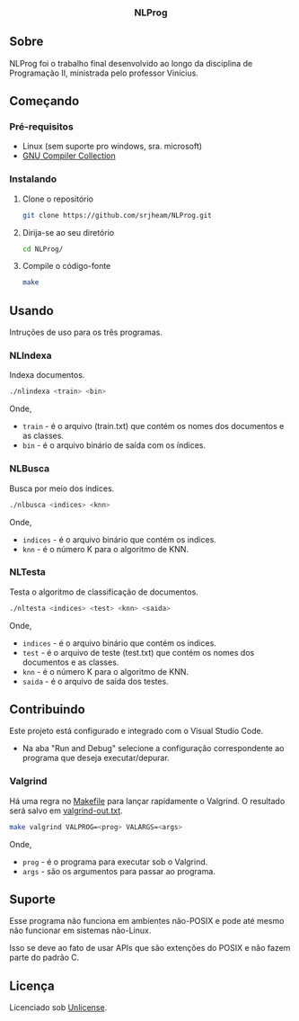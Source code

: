 <div align="center">
  <h3 align="center">NLProg</h3>
</div>

## Sobre

NLProg foi o trabalho final desenvolvido ao longo da disciplina de Programação II, ministrada pelo professor Vinícius.

## Começando

### Pré-requisitos

- Linux (sem suporte pro windows, sra. microsoft)
- [GNU Compiler Collection](https://gcc.gnu.org/)

### Instalando

1. Clone o repositório

   ```sh
   git clone https://github.com/srjheam/NLProg.git
   ```

2. Dirija-se ao seu diretório

   ```sh
   cd NLProg/
   ```

3. Compile o código-fonte

   ```sh
   make
   ```

## Usando

Intruções de uso para os três programas.

### NLIndexa

Indexa documentos.

```sh
./nlindexa <train> <bin>
```

Onde,

- `train` - é o arquivo (train.txt) que contém os nomes dos documentos e as classes.
- `bin` - é o arquivo binário de saída com os índices.

### NLBusca

Busca por meio dos índices.

```sh
./nlbusca <indices> <knn>
```

Onde,

- `indices` - é o arquivo binário que contém os indices.
- `knn` - é o número K para o algoritmo de KNN.

### NLTesta

Testa o algoritmo de classificação de documentos.

```sh
./nltesta <indices> <test> <knn> <saida>
```

Onde,

- `indices` - é o arquivo binário que contém os indices.
- `test` - é o arquivo de teste (test.txt) que contém os nomes dos documentos e as classes.
- `knn` - é o número K para o algoritmo de KNN.
- `saida` - é o arquivo de saída dos testes.

## Contribuindo

Este projeto está configurado e integrado com o Visual Studio Code.

- Na aba "Run and Debug" selecione a configuração correspondente ao programa que deseja executar/depurar.

### Valgrind

Há uma regra no [Makefile](./Makefile) para lançar rapidamente o Valgrind. O resultado será salvo em [valgrind-out.txt](./valgrind-out.txt).

```sh
make valgrind VALPROG=<prog> VALARGS=<args>
```

Onde,

- `prog` - é o programa para executar sob o Valgrind.
- `args` - são os argumentos para passar ao programa.

## Suporte

Esse programa não funciona em ambientes não-POSIX e pode até mesmo não funcionar em sistemas não-Linux.

Isso se deve ao fato de usar APIs que são extenções do POSIX e não fazem parte do padrão C.

## Licença

Licenciado sob [Unlicense](./LICENSE).

